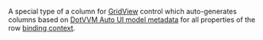 A special type of a column for [GridView](~/controls/builtin/GridView) control which auto-generates columns based on [DotVVM Auto UI model metadata](~/pages/concepts/auto-ui/metadata) for all properties of the row [binding context](~/pages/concepts/data-binding/binding-context).